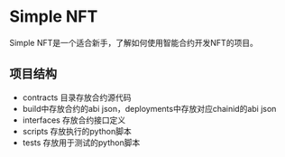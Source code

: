 # Simple NFT

Simple NFT是一个适合新手，了解如何使用智能合约开发NFT的项目。

## 项目结构

- contracts 目录存放合约源代码
- build中存放合约的abi json，deployments中存放对应chainid的abi json
- interfaces 存放合约接口定义
- scripts 存放执行的python脚本
- tests 存放用于测试的python脚本